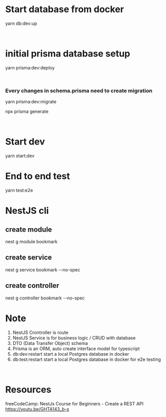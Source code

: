 # Start database from docker

yarn db:dev:up

<br/>

# initial prisma database setup

yarn prisma:dev:deploy

<br/>

### Every changes in schema.prisma need to create migration

yarn prisma:dev:migrate

npx prisma generate

<br/>

# Start dev

yarn start:dev
<br/>

# End to end test

yarn test:e2e
<br/>

# NestJS cli

## create module

nest g module bookmark

## create service

nest g service bookmark --no-spec

## create controller

nest g controller bookmark --no-spec
<br/>

# Note

1. NestJS Crontroller is route
2. NestJS Service is for business logic / CRUD with database
3. DTO (Data Transfer Object) schema
4. Prisma is an ORM, auto create interface model for typescript
5. db:dev:restart start a local Postgres database in docker
6. db:test:restart start a local Postgres database in docker for e2e testing

<br/>

# Resources

freeCodeCamp: NestJs Course for Beginners - Create a REST API https://youtu.be/GHTA143_b-s

